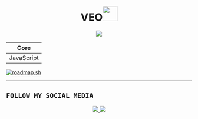 <h1 align="center">VEO<img src="https://user-images.githubusercontent.com/1303154/88677602-1635ba80-d120-11ea-84d8-d263ba5fc3c0.gif" width="40px" alt=""><br></h1>
<p align="center">
<img src="https://media.tenor.com/Z9SazAegMbIAAAAd/aurelius467385-yofukashi-no-uta.gif" autoplay/>
</p>

<p align="center">

| Core |
|------|
| JavaScript |

</p>

[![roadmap.sh](https://roadmap.sh/card/wide/64e75b13b128dce3cb6f9bb7?variant=dark&roadmaps=frontend%2Cjavascript%2Cnodejs%2Creact)](https://roadmap.sh)

---

## `FOLLOW MY SOCIAL MEDIA`

<p align="center">
<a href="https://www.instagram.com/lisan.sf"><img src="https://img.shields.io/badge/Instagram-E4405F?style=for-the-badge&logo=instagram&logoColor=white"/> 
<a href="https://wa.me/6283113810321"><img src="https://img.shields.io/badge/WhatsApp-25D366?style=for-the-badge&logo=whatsapp&logoColor=white" /></a>
</p>
